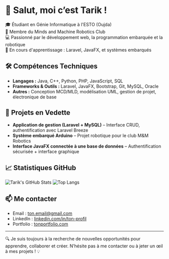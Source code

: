 # 👋 Salut, moi c’est Tarik !

🎓 Étudiant en Génie Informatique à l'ESTO (Oujda)  
🤖 Membre du Minds and Machine Robotics Club  
💻 Passionné par le développement web, la programmation embarquée et la robotique  
🚀 En cours d'apprentissage : Laravel, JavaFX, et systèmes embarqués

## 🛠️ Compétences Techniques
- **Langages :** Java, C++, Python, PHP, JavaScript, SQL  
- **Frameworks & Outils :** Laravel, JavaFX, Bootstrap, Git, MySQL, Oracle  
- **Autres :** Conception MCD/MLD, modélisation UML, gestion de projet, électronique de base  

## 📌 Projets en Vedette
- **Application de gestion (Laravel + MySQL)** – Interface CRUD, authentification avec Laravel Breeze  
- **Système embarqué Arduino** – Projet robotique pour le club M&M Robotics  
- **Interface JavaFX connectée à une base de données** – Authentification sécurisée + interface graphique  

## 📈 Statistiques GitHub
![Tarik's GitHub Stats](https://github-readme-stats.vercel.app/api?username=ton-username&show_icons=true&theme=radical)
![Top Langs](https://github-readme-stats.vercel.app/api/top-langs/?username=ton-username&layout=compact&theme=radical)

## 📫 Me contacter
- Email : ton.email@gmail.com  
- LinkedIn : [linkedin.com/in/ton-profil](https://linkedin.com/in/ton-profil)  
- Portfolio : [tonportfolio.com](https://tonportfolio.com)

---

🔍 Je suis toujours à la recherche de nouvelles opportunités pour apprendre, collaborer et créer. N’hésite pas à me contacter ou à jeter un œil à mes projets ! 💡
